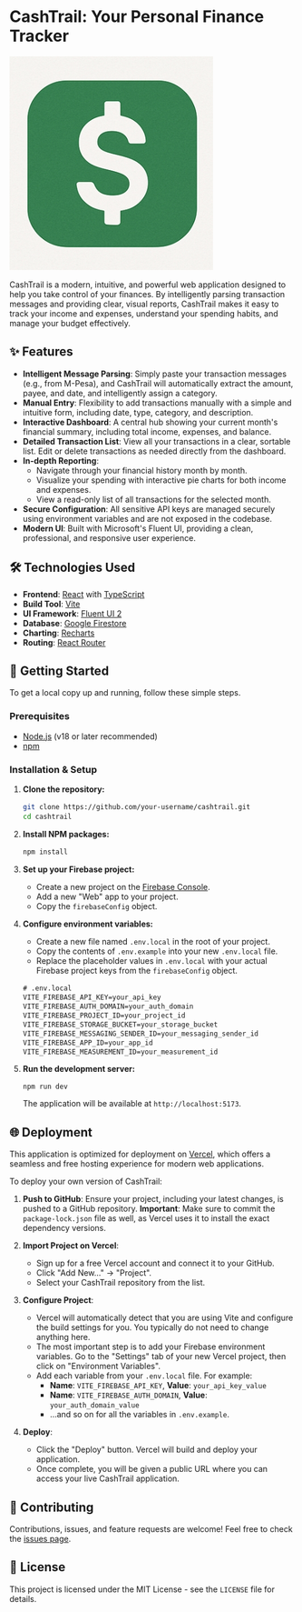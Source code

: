 # CashTrail: Your Personal Finance Tracker

![CashTrail Screenshot](public/cashtrail.jpeg)

CashTrail is a modern, intuitive, and powerful web application designed to help you take control of your finances. By intelligently parsing transaction messages and providing clear, visual reports, CashTrail makes it easy to track your income and expenses, understand your spending habits, and manage your budget effectively.

## ✨ Features

-   **Intelligent Message Parsing**: Simply paste your transaction messages (e.g., from M-Pesa), and CashTrail will automatically extract the amount, payee, and date, and intelligently assign a category.
-   **Manual Entry**: Flexibility to add transactions manually with a simple and intuitive form, including date, type, category, and description.
-   **Interactive Dashboard**: A central hub showing your current month's financial summary, including total income, expenses, and balance.
-   **Detailed Transaction List**: View all your transactions in a clear, sortable list. Edit or delete transactions as needed directly from the dashboard.
-   **In-depth Reporting**:
    -   Navigate through your financial history month by month.
    -   Visualize your spending with interactive pie charts for both income and expenses.
    -   View a read-only list of all transactions for the selected month.
-   **Secure Configuration**: All sensitive API keys are managed securely using environment variables and are not exposed in the codebase.
-   **Modern UI**: Built with Microsoft's Fluent UI, providing a clean, professional, and responsive user experience.

## 🛠️ Technologies Used

-   **Frontend**: [React](https://react.dev/) with [TypeScript](https://www.typescriptlang.org/)
-   **Build Tool**: [Vite](https://vitejs.dev/)
-   **UI Framework**: [Fluent UI 2](https://fluentui.microsoft.com/components/web/v9)
-   **Database**: [Google Firestore](https://firebase.google.com/docs/firestore)
-   **Charting**: [Recharts](https://recharts.org/)
-   **Routing**: [React Router](https://reactrouter.com/)

## 🚀 Getting Started

To get a local copy up and running, follow these simple steps.

### Prerequisites

-   [Node.js](https://nodejs.org/) (v18 or later recommended)
-   [npm](https://www.npmjs.com/)

### Installation & Setup

1.  **Clone the repository:**
    ```sh
    git clone https://github.com/your-username/cashtrail.git
    cd cashtrail
    ```

2.  **Install NPM packages:**
    ```sh
    npm install
    ```

3.  **Set up your Firebase project:**
    -   Create a new project on the [Firebase Console](https://console.firebase.google.com/).
    -   Add a new "Web" app to your project.
    -   Copy the `firebaseConfig` object.

4.  **Configure environment variables:**
    -   Create a new file named `.env.local` in the root of your project.
    -   Copy the contents of `.env.example` into your new `.env.local` file.
    -   Replace the placeholder values in `.env.local` with your actual Firebase project keys from the `firebaseConfig` object.

    ```env
    # .env.local
    VITE_FIREBASE_API_KEY=your_api_key
    VITE_FIREBASE_AUTH_DOMAIN=your_auth_domain
    VITE_FIREBASE_PROJECT_ID=your_project_id
    VITE_FIREBASE_STORAGE_BUCKET=your_storage_bucket
    VITE_FIREBASE_MESSAGING_SENDER_ID=your_messaging_sender_id
    VITE_FIREBASE_APP_ID=your_app_id
    VITE_FIREBASE_MEASUREMENT_ID=your_measurement_id
    ```

5.  **Run the development server:**
    ```sh
    npm run dev
    ```

    The application will be available at `http://localhost:5173`.

## 🌐 Deployment

This application is optimized for deployment on [Vercel](https://vercel.com/), which offers a seamless and free hosting experience for modern web applications.

To deploy your own version of CashTrail:

1.  **Push to GitHub**: Ensure your project, including your latest changes, is pushed to a GitHub repository. **Important**: Make sure to commit the `package-lock.json` file as well, as Vercel uses it to install the exact dependency versions.

2.  **Import Project on Vercel**:
    -   Sign up for a free Vercel account and connect it to your GitHub.
    -   Click "Add New..." -> "Project".
    -   Select your CashTrail repository from the list.

3.  **Configure Project**:
    -   Vercel will automatically detect that you are using Vite and configure the build settings for you. You typically do not need to change anything here.
    -   The most important step is to add your Firebase environment variables. Go to the "Settings" tab of your new Vercel project, then click on "Environment Variables".
    -   Add each variable from your `.env.local` file. For example:
        -   **Name**: `VITE_FIREBASE_API_KEY`, **Value**: `your_api_key_value`
        -   **Name**: `VITE_FIREBASE_AUTH_DOMAIN`, **Value**: `your_auth_domain_value`
        -   ...and so on for all the variables in `.env.example`.

4.  **Deploy**:
    -   Click the "Deploy" button. Vercel will build and deploy your application.
    -   Once complete, you will be given a public URL where you can access your live CashTrail application.


## 🤝 Contributing

Contributions, issues, and feature requests are welcome! Feel free to check the [issues page](https://github.com/your-username/cashtrail/issues).

## 📄 License

This project is licensed under the MIT License - see the `LICENSE` file for details.

